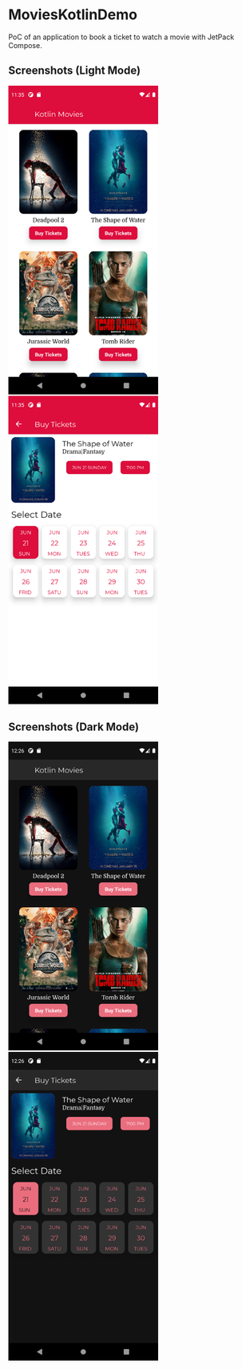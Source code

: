 # MoviesKotlinDemo

PoC of an application to book a ticket to watch a movie with JetPack Compose.

Screenshots (Light Mode)
----------------------
<img src="screenshots/Screenshot_1592732133.png" alt="Screenshot" style="max-width:300px;">

<img src="screenshots/Screenshot_1592732140.png" alt="Screenshot" style="max-width:300px;">

Screenshots (Dark Mode)
----------------------
<img src="screenshots/Screenshot_1592735190.png" alt="Screenshot" style="max-width:300px;">

<img src="screenshots/Screenshot_1592735195.png" alt="Screenshot" style="max-width:300px;">
